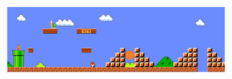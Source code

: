 <img src="https://github.com/Harshita248/Harshita248/blob/main/Assets/Mario_Gameplay.gif" alt="Mario Game" width="980">
